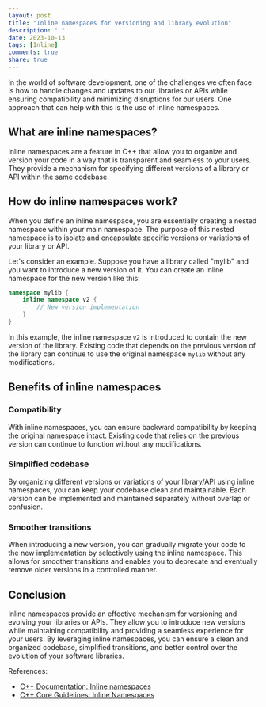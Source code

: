 ```yaml
---
layout: post
title: "Inline namespaces for versioning and library evolution"
description: " "
date: 2023-10-13
tags: [Inline]
comments: true
share: true
---
```


In the world of software development, one of the challenges we often face is how to handle changes and updates to our libraries or APIs while ensuring compatibility and minimizing disruptions for our users. One approach that can help with this is the use of inline namespaces.

## What are inline namespaces?

Inline namespaces are a feature in C++ that allow you to organize and version your code in a way that is transparent and seamless to your users. They provide a mechanism for specifying different versions of a library or API within the same codebase.

## How do inline namespaces work?

When you define an inline namespace, you are essentially creating a nested namespace within your main namespace. The purpose of this nested namespace is to isolate and encapsulate specific versions or variations of your library or API.

Let's consider an example. Suppose you have a library called "mylib" and you want to introduce a new version of it. You can create an inline namespace for the new version like this:

```cpp
namespace mylib {
    inline namespace v2 {
        // New version implementation
    }
}
```

In this example, the inline namespace `v2` is introduced to contain the new version of the library. Existing code that depends on the previous version of the library can continue to use the original namespace `mylib` without any modifications.

## Benefits of inline namespaces

### Compatibility

With inline namespaces, you can ensure backward compatibility by keeping the original namespace intact. Existing code that relies on the previous version can continue to function without any modifications.

### Simplified codebase

By organizing different versions or variations of your library/API using inline namespaces, you can keep your codebase clean and maintainable. Each version can be implemented and maintained separately without overlap or confusion.

### Smoother transitions

When introducing a new version, you can gradually migrate your code to the new implementation by selectively using the inline namespace. This allows for smoother transitions and enables you to deprecate and eventually remove older versions in a controlled manner.

## Conclusion

Inline namespaces provide an effective mechanism for versioning and evolving your libraries or APIs. They allow you to introduce new versions while maintaining compatibility and providing a seamless experience for your users. By leveraging inline namespaces, you can ensure a clean and organized codebase, simplified transitions, and better control over the evolution of your software libraries.

References:
- [C++ Documentation: Inline namespaces](https://en.cppreference.com/w/cpp/language/namespace#Inline_namespace_definition)
- [C++ Core Guidelines: Inline Namespaces](https://github.com/isocpp/CppCoreGuidelines/blob/master/CppCoreGuidelines.md#Rl-namespace-inline)